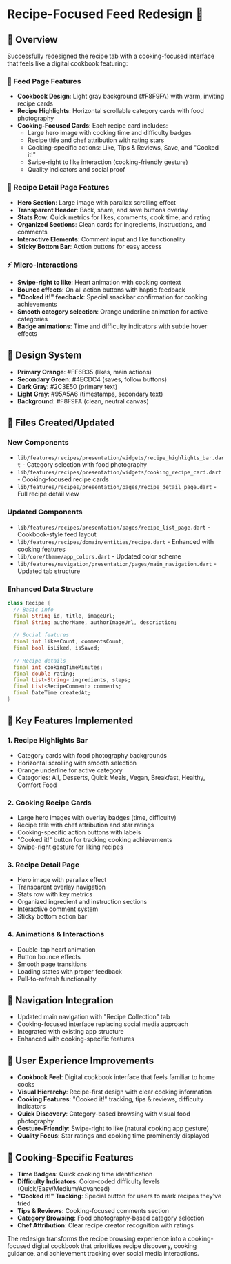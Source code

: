# Recipe-Focused Feed Redesign 🍳

## 🎯 Overview
Successfully redesigned the recipe tab with a cooking-focused interface that feels like a digital cookbook featuring:

### 📱 Feed Page Features
- **Cookbook Design**: Light gray background (#F8F9FA) with warm, inviting recipe cards
- **Recipe Highlights**: Horizontal scrollable category cards with food photography
- **Cooking-Focused Cards**: Each recipe card includes:
  - Large hero image with cooking time and difficulty badges
  - Recipe title and chef attribution with rating stars
  - Cooking-specific actions: Like, Tips & Reviews, Save, and "Cooked it!"
  - Swipe-right to like interaction (cooking-friendly gesture)
  - Quality indicators and social proof

### 🔧 Recipe Detail Page Features
- **Hero Section**: Large image with parallax scrolling effect
- **Transparent Header**: Back, share, and save buttons overlay
- **Stats Row**: Quick metrics for likes, comments, cook time, and rating
- **Organized Sections**: Clean cards for ingredients, instructions, and comments
- **Interactive Elements**: Comment input and like functionality
- **Sticky Bottom Bar**: Action buttons for easy access

### ⚡ Micro-Interactions
- **Swipe-right to like**: Heart animation with cooking context
- **Bounce effects**: On all action buttons with haptic feedback
- **"Cooked it!" feedback**: Special snackbar confirmation for cooking achievements
- **Smooth category selection**: Orange underline animation for active categories
- **Badge animations**: Time and difficulty indicators with subtle hover effects

## 🎨 Design System
- **Primary Orange**: #FF6B35 (likes, main actions)
- **Secondary Green**: #4ECDC4 (saves, follow buttons)
- **Dark Gray**: #2C3E50 (primary text)
- **Light Gray**: #95A5A6 (timestamps, secondary text)
- **Background**: #F8F9FA (clean, neutral canvas)

## 📁 Files Created/Updated

### New Components
- `lib/features/recipes/presentation/widgets/recipe_highlights_bar.dart` - Category selection with food photography
- `lib/features/recipes/presentation/widgets/cooking_recipe_card.dart` - Cooking-focused recipe cards
- `lib/features/recipes/presentation/pages/recipe_detail_page.dart` - Full recipe detail view

### Updated Components
- `lib/features/recipes/presentation/pages/recipe_list_page.dart` - Cookbook-style feed layout
- `lib/features/recipes/domain/entities/recipe.dart` - Enhanced with cooking features
- `lib/core/theme/app_colors.dart` - Updated color scheme
- `lib/features/navigation/presentation/pages/main_navigation.dart` - Updated tab structure

### Enhanced Data Structure
```dart
class Recipe {
  // Basic info
  final String id, title, imageUrl;
  final String authorName, authorImageUrl, description;
  
  // Social features
  final int likesCount, commentsCount;
  final bool isLiked, isSaved;
  
  // Recipe details
  final int cookingTimeMinutes;
  final double rating;
  final List<String> ingredients, steps;
  final List<RecipeComment> comments;
  final DateTime createdAt;
}
```

## 🚀 Key Features Implemented

### 1. Recipe Highlights Bar
- Category cards with food photography backgrounds
- Horizontal scrolling with smooth selection
- Orange underline for active category
- Categories: All, Desserts, Quick Meals, Vegan, Breakfast, Healthy, Comfort Food

### 2. Cooking Recipe Cards
- Large hero images with overlay badges (time, difficulty)
- Recipe title with chef attribution and star ratings
- Cooking-specific action buttons with labels
- "Cooked it!" button for tracking cooking achievements
- Swipe-right gesture for liking recipes

### 3. Recipe Detail Page
- Hero image with parallax effect
- Transparent overlay navigation
- Stats row with key metrics
- Organized ingredient and instruction sections
- Interactive comment system
- Sticky bottom action bar

### 4. Animations & Interactions
- Double-tap heart animation
- Button bounce effects
- Smooth page transitions
- Loading states with proper feedback
- Pull-to-refresh functionality

## 📱 Navigation Integration
- Updated main navigation with "Recipe Collection" tab
- Cooking-focused interface replacing social media approach
- Integrated with existing app structure
- Enhanced with cooking-specific features

## 🎯 User Experience Improvements
- **Cookbook Feel**: Digital cookbook interface that feels familiar to home cooks
- **Visual Hierarchy**: Recipe-first design with clear cooking information
- **Cooking Features**: "Cooked it!" tracking, tips & reviews, difficulty indicators
- **Quick Discovery**: Category-based browsing with visual food photography
- **Gesture-Friendly**: Swipe-right to like (natural cooking app gesture)
- **Quality Focus**: Star ratings and cooking time prominently displayed

## 🍳 Cooking-Specific Features
- **Time Badges**: Quick cooking time identification
- **Difficulty Indicators**: Color-coded difficulty levels (Quick/Easy/Medium/Advanced)
- **"Cooked it!" Tracking**: Special button for users to mark recipes they've tried
- **Tips & Reviews**: Cooking-focused comments section
- **Category Browsing**: Food photography-based category selection
- **Chef Attribution**: Clear recipe creator recognition with ratings

The redesign transforms the recipe browsing experience into a cooking-focused digital cookbook that prioritizes recipe discovery, cooking guidance, and achievement tracking over social media interactions.